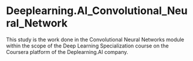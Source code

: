 # Deeplearning.AI_Convolutional_Neural_Network

This study is the work done in the Convolutional Neural Networks module within the scope of the Deep Learning Specialization course on the Coursera platform of the Deplearning.AI company.
